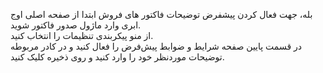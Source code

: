 <p>بله، جهت فعال کردن پیشفرض توضیحات فاکتور های فروش ابتدا از صفحه اصلی اوج ابری وارد ماژول صدور فاکتور شوید.<br>از منو پیکربندی تنظیمات را انتخاب کنید.<br>در قسمت پایین صفحه شرایط و ضوابط پیش‌فرض را فعال کنید و در کادر مربوطه توضیحات موردنظر خود را وارد کنید و روی ذخیره کلیک کنید.</p>